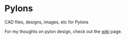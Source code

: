 Pylons
======

CAD files, designs, images, etc for Pylons

For my thoughts on pylon design, check out the [wiki](https://github.com/OpenHyperloop/OpenHyperloop/wiki/Pylons) page.

